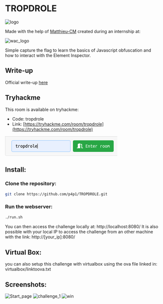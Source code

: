 # TROPDROLE
![logo](https://p4p1.github.io/writeups/img/tropdrole/icon.png)

Made with the help of [Matthieu-CM](https://github.com/Matthieu-CM) created during an internship at:

![wac_logo](https://upload.wikimedia.org/wikipedia/commons/thumb/1/19/Web%40cadémie_Logo.png/220px-Web%40cadémie_Logo.png)

Simple capture the flag to learn the basics of Javascript obfuscation and how to
interact with the Element Inspector.

## Write-up
Official write-up [here](https://p4p1.github.io/writeups/tropdrole-writeup.html)

## Tryhackme
This room is available on tryhackme:
 - Code: tropdrole
 - Link: [https://tryhackme.com/room/tropdrole](https://tryhackme.com/room/tropdrole)

![How_To_add](https://raw.githubusercontent.com/p4p1/TROPDROLE/master/assets/thm.png)

## Install:

### Clone the repository:

```bash
git clone https://github.com/p4p1/TROPDROLE.git
```

### Run the webserver:
```bash
./run.sh
```

You can then access the challenge locally at:
http://localhost:8080/
It is also possible with your local IP to access the challenge from an other machine
with the link:
http://[your_ip]:8080/

## Virtual Box:
you can also setup this challenge with virtualbox using the ova file linked
in: virtualbox/linktoova.txt

## Screenshots:

![Start_page](https://raw.githubusercontent.com/p4p1/WAC_CTF/master/assets/wac_ctf.png)
![challenge_1](https://raw.githubusercontent.com/p4p1/WAC_CTF/master/assets/chall_1.png)
![win](https://raw.githubusercontent.com/p4p1/WAC_CTF/master/assets/win.png)
